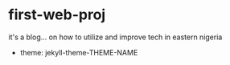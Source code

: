 # first-web-proj
it's a blog...
on how to utilize and improve tech in eastern nigeria 
* theme: jekyll-theme-THEME-NAME
